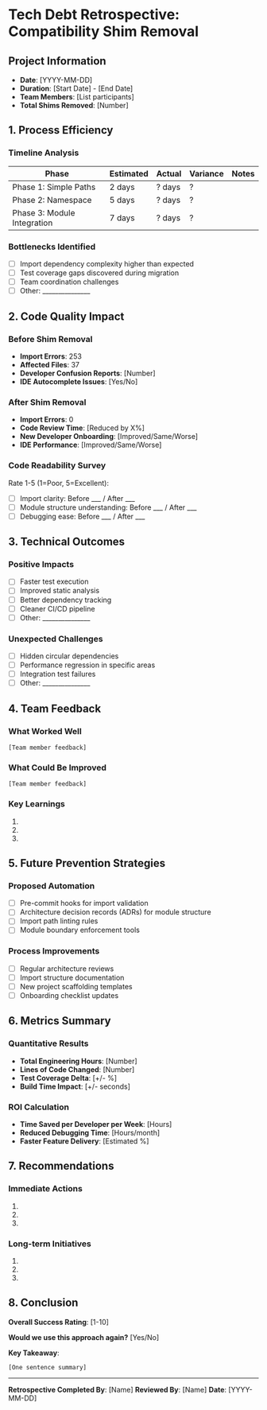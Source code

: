 # Tech Debt Retrospective: Compatibility Shim Removal

## Project Information
- **Date**: [YYYY-MM-DD]
- **Duration**: [Start Date] - [End Date]
- **Team Members**: [List participants]
- **Total Shims Removed**: [Number]

## 1. Process Efficiency

### Timeline Analysis
| Phase | Estimated | Actual | Variance | Notes |
|-------|-----------|---------|----------|-------|
| Phase 1: Simple Paths | 2 days | ? days | ? | |
| Phase 2: Namespace | 5 days | ? days | ? | |
| Phase 3: Module Integration | 7 days | ? days | ? | |

### Bottlenecks Identified
- [ ] Import dependency complexity higher than expected
- [ ] Test coverage gaps discovered during migration
- [ ] Team coordination challenges
- [ ] Other: _______________

## 2. Code Quality Impact

### Before Shim Removal
- **Import Errors**: 253
- **Affected Files**: 37
- **Developer Confusion Reports**: [Number]
- **IDE Autocomplete Issues**: [Yes/No]

### After Shim Removal
- **Import Errors**: 0
- **Code Review Time**: [Reduced by X%]
- **New Developer Onboarding**: [Improved/Same/Worse]
- **IDE Performance**: [Improved/Same/Worse]

### Code Readability Survey
Rate 1-5 (1=Poor, 5=Excellent):
- [ ] Import clarity: Before ___ / After ___
- [ ] Module structure understanding: Before ___ / After ___
- [ ] Debugging ease: Before ___ / After ___

## 3. Technical Outcomes

### Positive Impacts
- [ ] Faster test execution
- [ ] Improved static analysis
- [ ] Better dependency tracking
- [ ] Cleaner CI/CD pipeline
- [ ] Other: _______________

### Unexpected Challenges
- [ ] Hidden circular dependencies
- [ ] Performance regression in specific areas
- [ ] Integration test failures
- [ ] Other: _______________

## 4. Team Feedback

### What Worked Well
```
[Team member feedback]
```

### What Could Be Improved
```
[Team member feedback]
```

### Key Learnings
1. 
2. 
3. 

## 5. Future Prevention Strategies

### Proposed Automation
- [ ] Pre-commit hooks for import validation
- [ ] Architecture decision records (ADRs) for module structure
- [ ] Import path linting rules
- [ ] Module boundary enforcement tools

### Process Improvements
- [ ] Regular architecture reviews
- [ ] Import structure documentation
- [ ] New project scaffolding templates
- [ ] Onboarding checklist updates

## 6. Metrics Summary

### Quantitative Results
- **Total Engineering Hours**: [Number]
- **Lines of Code Changed**: [Number]
- **Test Coverage Delta**: [+/- %]
- **Build Time Impact**: [+/- seconds]

### ROI Calculation
- **Time Saved per Developer per Week**: [Hours]
- **Reduced Debugging Time**: [Hours/month]
- **Faster Feature Delivery**: [Estimated %]

## 7. Recommendations

### Immediate Actions
1. 
2. 
3. 

### Long-term Initiatives
1. 
2. 
3. 

## 8. Conclusion

**Overall Success Rating**: [1-10]

**Would we use this approach again?** [Yes/No]

**Key Takeaway**: 
```
[One sentence summary]
```

---

**Retrospective Completed By**: [Name]
**Reviewed By**: [Name]
**Date**: [YYYY-MM-DD]